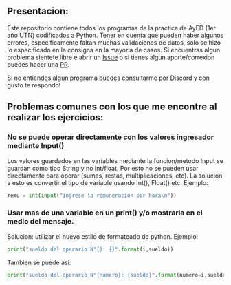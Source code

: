 ## Presentacion:

Este repositorio contiene todos los programas de la practica de AyED (1er año UTN) codificados a Python. Tener en cuenta que pueden haber algunos errores, especificamente faltan muchas validaciones de datos, solo se hizo lo especificado en la consigna en la mayoria de casos. Si encuentras algun problema sientete libre e abrir un [Issue](https://github.com/ElMoha943/AyED/issues) o si tienes algun aporte/correxion puedes hacer una [PR](https://github.com/ElMoha943/AyED/pulls).

Si no entiendes algun programa puedes consultarme por [Discord](https://discord.gg/46ME2WY) y con gusto te respondo!

## Problemas comunes con los que me encontre al realizar los ejercicios:

### No se puede operar directamente con los valores ingresador mediante Input()

Los valores guardados en las variables mediante la funcion/metodo Input se guardan como tipo String y no Int/float.
Por esto no se pueden usar directamente para operar (sumas, restas, multiplicaciones, etc).
La solucion a esto es convertir el tipo de variable usando Int(), Float() etc.
Ejemplo:
```python
remu = int(input("ingrese la remuneracion por hora\n"))
```

### Usar mas de una variable en un print() y/o mostrarla en el medio del mensaje.

Solucion: utilizar el nuevo estilo de formateado de python. Ejemplo:
```python
print("sueldo del operario N°{}: {}".format(i,sueldo))
```
Tambien se puede asi:
```python
print("sueldo del operario N°{numero}: {sueldo}".format(numero=i,sueldo=sueldo))
```

